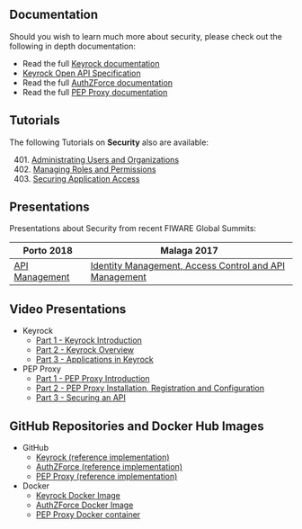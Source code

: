 ## Documentation

Should you wish to learn much more about security, please check out the following in depth documentation:

  - Read the full [Keyrock documentation](http://fiware-idm.readthedocs.org/en/latest/)
  - [Keyrock Open API Specification](https://swagger.lab.fiware.org/?url=https://raw.githubusercontent.com/Fiware/specifications/master/OpenAPI/security.Idm/Idm-openapi.json)
  - Read the full [AuthZForce documentation](http://authzforce-ce-fiware.readthedocs.org/en/latest/)
  - Read the full [PEP Proxy documentation](http://fiware-pep-proxy.readthedocs.org/en/stable/)


## Tutorials

The following Tutorials on **Security** also are available:

&nbsp; 401. [Administrating Users and Organizations](https://fiware-tutorials.readthedocs.io/en/latest/identity-management)<br/>
&nbsp; 402. [Managing Roles and Permissions](https://fiware-tutorials.readthedocs.io/en/latest/roles-permissions)<br/>
&nbsp; 403. [Securing Application Access](https://fiware-tutorials.readthedocs.io/en/latest/securing-access)<br/>

## Presentations

Presentations about Security from recent FIWARE Global Summits:

| Porto 2018 | Malaga 2017 |
|------------|-------------|
|[API Management](https://www.slideshare.net/FI-WARE/fiware-global-summit-fiwares-api-management-97030121)|[Identity Management, Access Control and API Management](https://www.slideshare.net/FI-WARE/fiware-alvaro-alonso-complete-framework-for-identity-access-control-and-api-management)|

## Video Presentations

* Keyrock
    * [Part 1 - Keyrock Introduction](https://www.youtube.com/watch?v=dHyVTan6bUY)
    * [Part 2 - Keyrock Overview](https://www.youtube.com/watch?v=dtKsjGbJ7X)
    * [Part 3 - Applications in Keyrock](https://www.youtube.com/watch?v=pjsl0eHpFww)
* PEP Proxy
    * [Part 1 - PEP Proxy Introduction](https://www.youtube.com/watch?v=8tGbUI18udM)
    * [Part 2 - PEP Proxy Installation, Registration and Configuration](https://www.youtube.com/watch?v=b4sYU78skrw)
    * [Part 3 - Securing an API](https://www.youtube.com/watch?v=coxFQEY0_So)

## GitHub Repositories and Docker Hub Images

* GitHub
    * [Keyrock (reference implementation)](https://github.com/Fiware/security.Idm)
    * [AuthZForce (reference implementation)](https://github.com/Fiware/security.AuthZForce)
    * [PEP Proxy (reference implementation)](https://github.com/Fiware/security.Pep-proxy)
* Docker
    * [Keyrock Docker Image](https://hub.docker.com/r/fiware/idm/)
    * [AuthZForce Docker Image](https://hub.docker.com/r/fiware/authzforce-ce-server/)
    * [PEP Proxy Docker container](https://hub.docker.com/r/fiware/pep-proxy/)
